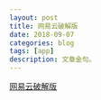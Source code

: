 ```yaml
---
layout: post
title: 网易云破解版
date: 2018-09-07
categories: blog
tags: [app]
description: 文章金句。
---
```


[网易云破解版](http://www.lukou.com/userfeed/17364081)
